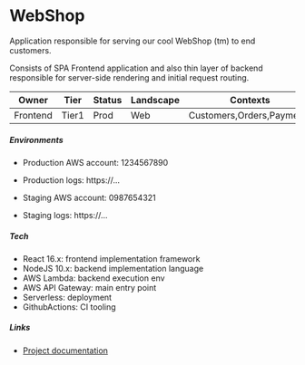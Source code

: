 # WebShop

Application responsible for serving our cool WebShop (tm) to end customers.

Consists of SPA Frontend application and also thin layer of backend
responsible for server-side rendering and initial request routing.

Owner|Tier|Status|Landscape|Contexts
---|---|---|---|---
Frontend|Tier1|Prod|Web|Customers,Orders,Payments

##### Environments

- Production AWS account: 1234567890
- Production logs: https://...


- Staging AWS account: 0987654321
- Staging logs: https://...

##### Tech

- React 16.x: frontend implementation framework
- NodeJS 10.x: backend implementation language
- AWS Lambda: backend execution env
- AWS API Gateway: main entry point
- Serverless: deployment
- GithubActions: CI tooling

##### Links

- [Project documentation](https://www.projectconnections.com/knowhow/burning-questions/what-is-project-documentation.html)